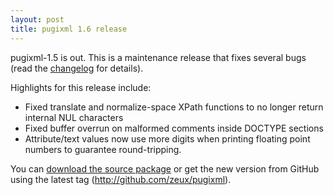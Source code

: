 ```yaml
---
layout: post
title: pugixml 1.6 release
---
```


pugixml-1.5 is out. This is a maintenance release that fixes several bugs (read the [changelog](/manual.html#1.6) for details).

Highlights for this release include:

* Fixed translate and normalize-space XPath functions to no longer return internal NUL characters
* Fixed buffer overrun on malformed comments inside DOCTYPE sections
* Attribute/text values now use more digits when printing floating point numbers to guarantee round-tripping.

You can [download the source package](http://github.com/zeux/pugixml/releases/download/v1.6/pugixml-1.6.zip) or get the new version from GitHub using the latest tag (http://github.com/zeux/pugixml).